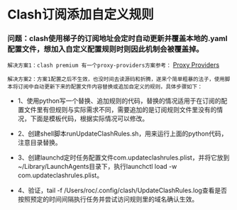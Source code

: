 
# Clash订阅添加自定义规则

### 问题：clash使用梯子的订阅地址会定时自动更新并覆盖本地的.yaml配置文件，想加入自定义配置规则时则因此机制会被覆盖掉。

`解决方案1：clash premium 有一个proxy-providers方案参考：` [Proxy Providers](https://github.com/Dreamacro/clash/wiki/configuration#proxy-providers)

`解决方案2：方案1配置之后不生效，也没时间去读源码和折腾，遂来个简单粗暴的法子，使用脚本将订阅中自动更新下来的配置文件内容替换或追加自定义的规则，具体步骤如下：`

* 1、使用python写一个替换、追加规则的代码，替换的情况适用于在订阅的配置文件里有但规则与实际需求不同，需要追加的是订阅规则文件里没有的情况，下面是模板代码，根据实际情况可以修改。

* 2、创建shell脚本runUpdateClashRules.sh，用来运行上面的python代码，注意目录替换。

* 3、创建launchd定时任务配置文件com.updateclashrules.plist，并将它放到~/Library/LaunchAgents目录下，执行launchctl load -w com.updateclashrules.plist。

* 4、验证，tail -f /Users/roc/.config/clash/UpdateClashRules.log查看是否按照预定的时间间隔执行任务并尝试访问规则里的域名确认生效。


